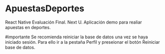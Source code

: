 # ApuestasDeportes
React Native Evaluación Final. Next U.
Aplicación demo para realiar apuestas en deportes.

#importante
Se recomienda reiniciar la base de datos una vez se haya iniciado sesión. Para ello ir a la pestaña Perfíl y preseionar el botón Reiniciar base de datos.
